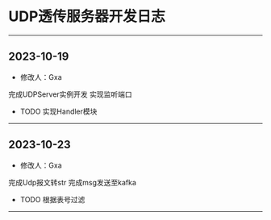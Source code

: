# UDP透传服务器开发日志
***
## 2023-10-19
+ 修改人：Gxa

完成UDPServer实例开发
实现监听端口
+ TODO
实现Handler模块
***
## 2023-10-23

+ 修改人：Gxa

完成Udp报文转str
完成msg发送至kafka
+ TODO
根据表号过滤
***
